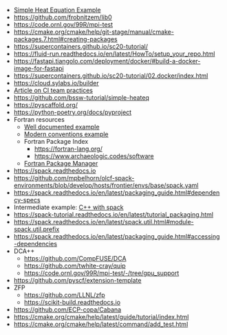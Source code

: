 <!-- packaging-pf -->
  * [Simple Heat Equation Example](https://github.com/bssw-tutorial/simple-heateq)
  * <https://github.com/frobnitzem/lib0>
  * <https://code.ornl.gov/99R/mpi-test>
  * <https://cmake.org/cmake/help/git-stage/manual/cmake-packages.7.html#creating-packages>
  * <https://supercontainers.github.io/sc20-tutorial/>
  * <https://fluid-run.readthedocs.io/en/latest/HowTo/setup_your_repo.html>
  * <https://fastapi.tiangolo.com/deployment/docker/#build-a-docker-image-for-fastapi>
  * <https://supercontainers.github.io/sc20-tutorial/02.docker/index.html>
  * <https://cloud.sylabs.io/builder>
  * [Article on CI team practices](https://bssw.io/blog_posts/bright-spots-team-experiences-implementing-continuous-integration)
  * https://github.com/bssw-tutorial/simple-heateq
  * <https://pyscaffold.org/>
  * <https://python-poetry.org/docs/pyproject>
  * Fortran resources
    * [Well documented example](https://github.com/leonfoks/coretran)
    * [Modern conventions example](https://selalib.github.io/)
    * Fortran Package Index
      * <https://fortran-lang.org/>
      * <https://www.archaeologic.codes/software>
    * [Fortran Package Manager](https://fpm.fortran-lang.org/)
  * <https://spack.readthedocs.io>
  * <https://github.com/mpbelhorn/olcf-spack-environments/blob/develop/hosts/frontier/envs/base/spack.yaml>
  * <https://spack.readthedocs.io/en/latest/packaging_guide.html#dependency-specs>
  * Intermediate example: [C++ with spack](https://github.com/qcscine/sparrow)
  * <https://spack-tutorial.readthedocs.io/en/latest/tutorial_packaging.html>
  * <https://spack.readthedocs.io/en/latest/spack.util.html#module-spack.util.prefix>
  * <https://spack.readthedocs.io/en/latest/packaging_guide.html#accessing-dependencies>
  * DCA++
    * <https://github.com/CompFUSE/DCA>
    * <https://github.com/twhite-cray/quip>
    * <https://code.ornl.gov/99R/mpi-test/-/tree/gpu_support>
  * <https://github.com/pyscf/extension-template>
  * ZFP
    * <https://github.com/LLNL/zfp>
    * <https://scikit-build.readthedocs.io>
  * <https://github.com/ECP-copa/Cabana>
  * <https://cmake.org/cmake/help/latest/guide/tutorial/index.html>
  * <https://cmake.org/cmake/help/latest/command/add_test.html>
